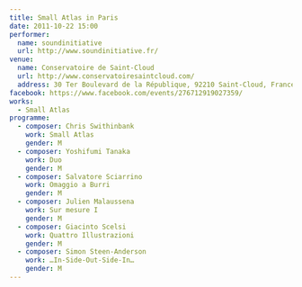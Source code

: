 ```yaml
---
title: Small Atlas in Paris
date: 2011-10-22 15:00
performer:
  name: soundinitiative
  url: http://www.soundinitiative.fr/
venue:
  name: Conservatoire de Saint-Cloud
  url: http://www.conservatoiresaintcloud.com/
  address: 30 Ter Boulevard de la République, 92210 Saint-Cloud, France
facebook: https://www.facebook.com/events/276712919027359/
works:
  - Small Atlas
programme:
  - composer: Chris Swithinbank
    work: Small Atlas
    gender: M
  - composer: Yoshifumi Tanaka
    work: Duo
    gender: M
  - composer: Salvatore Sciarrino
    work: Omaggio a Burri
    gender: M
  - composer: Julien Malaussena
    work: Sur mesure I
    gender: M
  - composer: Giacinto Scelsi
    work: Quattro Illustrazioni
    gender: M
  - composer: Simon Steen-Anderson
    work: …In-Side-Out-Side-In…
    gender: M
---
```

